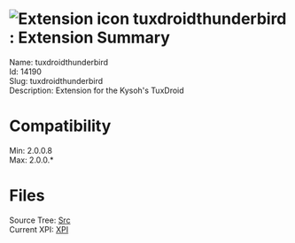 # ![Extension icon](https://addons.thunderbird.net/static/img/addon-icons/default-64.png) tuxdroidthunderbird : Extension Summary

Name: tuxdroidthunderbird  
Id: 14190  
Slug: tuxdroidthunderbird  
Description: Extension for the Kysoh's TuxDroid
  

# Compatibility
Min: 2.0.0.8  
Max: 2.0.0.*  

# Files

Source Tree: [Src](C:/Dev/Thunderbird/ThunderKdB/xall/xOther/14190-tuxdroidthunderbird/src)  
Current XPI: [XPI](C:/Dev/Thunderbird/ThunderKdB/xall/xOther/14190-tuxdroidthunderbird/xpi)  



